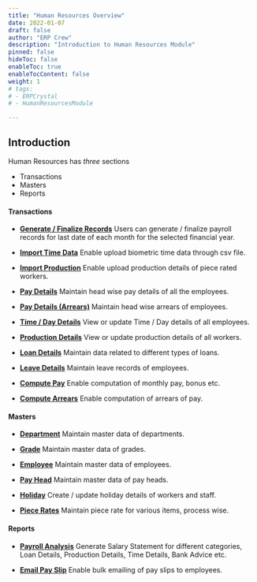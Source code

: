 ```yaml
---
title: "Human Resources Overview"
date: 2022-01-07
draft: false
author: "ERP Crew"
description: "Introduction to Human Resources Module"
pinned: false
hideToc: false
enableToc: true
enableTocContent: false
weight: 1
# tags: 
# - ERPCrystal
# - HumanResourcesModule

---
```

## Introduction
Human Resources has *three* sections 
- Transactions
- Masters
- Reports


#### **Transactions** 

- [**Generate / Finalize Records**](../dummy-module)
Users can generate / finalize payroll records for last date of each month for the selected financial year.

- [**Import Time Data**](../dummy-module)
Enable upload biometric time data through csv file.

- [**Import Production**](../dummy-module)
Enable upload production details of piece rated workers.

- [**Pay Details**](../dummy-module)
Maintain head wise pay details of all the employees.

- [**Pay Details (Arrears)**](../dummy-module)
Maintain head wise arrears of employees. 

- [**Time / Day Details**](../dummy-module)
View or update Time / Day details of all employees.

- [**Production Details**](../dummy-module)
View or update production details of all workers.

- [**Loan Details**](../dummy-module)
Maintain data related to different types of loans.

- [**Leave Details**](../dummy-module)
Maintain leave records of employees.

- [**Compute Pay**](../dummy-module)
Enable computation of monthly pay, bonus etc. 

- [**Compute Arrears**](../dummy-module)
Enable computation of arrears of pay.
  
#### **Masters**

- [**Department**](../dummy-module)
Maintain master data of departments.

- [**Grade**](../dummy-module)
Maintain master data of grades.

- [**Employee**](../dummy-module)
Maintain master data of employees.

- [**Pay Head**](../dummy-module)
Maintain master data of pay heads.

- [**Holiday**](../dummy-module)
Create / update holiday details of workers and staff.

- [**Piece Rates**](../dummy-module)
Maintain piece rate for various items, process wise.

#### **Reports**

- [**Payroll Analysis**](../dummy-module)
Generate Salary Statement for different categories, Loan Details, Production Details, Time Details, Bank Advice etc.

- [**Email Pay Slip**](../dummy-module)
Enable bulk emailing of pay slips to employees.